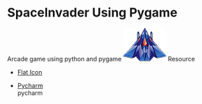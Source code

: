 # SpaceInvader Using Pygame
Arcade game using python and pygame
 <img src="images/space2.png"> 
 Resource <ul><li><a href="https://www.flaticon.com">Flat Icon</a></li>
 <li><a href="https://www.jetbrains.com/pycharm">Pycharm</a></li>
       pycharm


